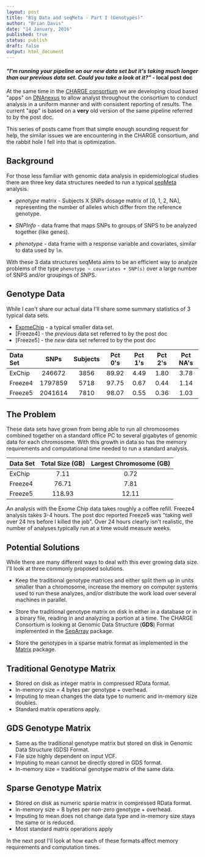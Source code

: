 ```yaml
---
layout: post
title: "Big Data and seqMeta - Part I (Genotypes)"
author: "Brian Davis"
date: "14 January, 2016"
published: true
status: publish
draft: false
output: html_document
---
```

 
#### *"I'm running your pipeline on our new data set but it's taking much longer than our previous data set.  Could you take a look at it?"* - local post doc
 
 
At the same time in the [CHARGE consortium](http://depts.washington.edu/chargeco/wiki/Main_Page) we are developing cloud based "apps" on [DNAnexus](https://www.dnanexus.com/usecases-charge) to allow analyst throughout the consortium to conduct analysis in a uniform manner and with consistent reporting of results.  The current "app" is based on a **very** old version of the same pipeline referred to by the post doc.
 
 
This series of posts came from that simple enough sounding request for help, the similar issues we are encountering in the CHARGE consortium, and the rabbit hole I fell into that is optimization.
 
 
## Background
 
For those less familiar with genomic data analysis in epidemiological studies there are three key data structures needed to run a typical [seqMeta](https://cran.r-project.org/web/packages/seqMeta/index.html) analysis.  
 
* *genotype* matrix - Subjects X SNPs dosage matrix of [0, 1, 2, NA], representing the number of alleles which differ from the reference genotype.
 
* *SNPInfo* - data frame that maps SNPs to groups of SNPS to be analyzed together (like genes).  
 
* *phenotype* - data frame with a response variable and covariates, similar to data used by `lm`.
 
With these 3 data structures seqMeta aims to be an efficient way to analyze problems of the type `phenotype ~ covariates + SNP(s)` over a large number of SNPS and/or groupings of SNPS.
 
 
## Genotype Data
 
While I can't share our actual data I'll share some summary statistics of 3 typical data sets.
 
* [ExomeChip](http://www.chargeconsortium.com/main/exomechip) - a typical smaller data set.
* [Freeze4]   - the *previous* data set referred to by the post doc
* [Freeze5]   - the *new* data set referred to by the post doc 
 

 

|Data Set| SNPs  |Subjects|Pct 0's|Pct 1's|Pct 2's|Pct NA's|
|:-------|:-----:|:------:|:-----:|:-----:|:-----:|:------:|
|ExChip  |246672 |  3856  | 89.92 | 4.49  | 1.80  |  3.78  |
|Freeze4 |1797859|  5718  | 97.75 | 0.67  | 0.44  |  1.14  |
|Freeze5 |2041614|  7810  | 98.07 | 0.55  | 0.36  |  1.03  |
 
## The Problem
These data sets have grown from being able to run all chromosomes combined together on a standard office PC to several gigabytes of genomic data for each chromosome.  With this growth in data so has the memory requirements and computational time needed to run a standard analysis.
 

|Data Set | Total Size (GB) | Largest Chromosome (GB) |
|:--------|:---------------:|:-----------------------:|
|ExChip   |      7.11       |          0.72           |
|Freeze4  |      76.71      |          7.81           |
|Freeze5  |     118.93      |          12.11          |
 
An analysis with the Exome Chip data takes roughly a coffee refill. Freeze4 analysis takes 3-4 hours. The post doc reported Freeze5 was "taking well over 24 hrs before I killed the job".  Over 24 hours clearly isn't realistic, the number of analyses typically run at a time would measure weeks.  
 
 
## Potential Solutions
 
While there are many different ways to deal with this ever growing data size.  I'll look at three commonly proposed solutions.
 
* Keep the traditional genotype matrices and either split them up in units smaller than a chromosome, increase the memory on computer systems used to run these analyzes, and/or distribute the work load over several machines in parallel.
 
* Store the traditional genotype matrix on disk in either in a database or in a binary file, reading in and analyzing a portion at a time. The CHARGE Consortium is looking at Genomic Data Structure (**GDS**) Format implemented in the [SeqArray](http://bioconductor.org/packages/release/bioc/html/SeqArray.html) package.
 
* Store the genotypes in a sparse matrix format as implemented in the [Matrix](https://cran.r-project.org/web/packages/Matrix/index.html) package.
 
## Traditional Genotype Matrix
 
* Stored on disk as integer matrix in compressed RData format.
* In-memory size = 4 bytes per genotype + overhead.
* Imputing to mean changes the data type to numeric and in-memory size doubles.
* Standard matrix operations apply.
 
## GDS Genotype Matrix
 
* Same as the traditional genotype matrix but stored on disk in Genomic Data Structure (GDS) Format.
* File size highly dependent on input VCF.
* Imputing to mean cannot be directly stored in GDS format.
* In-memory size = traditional genotype matrix of the same data.
 
## Sparse Genotype Matrix
 
* Stored on disk as numeric sparse matrix in compressed RData format.
* In-memory size = 8 bytes per non-zero genotype + overhead. 
* Imputing to mean does not change data type and in-memory size stays the same or is reduced.
* Most standard matrix operations apply
 
 
 
In the next post I'll look at how each of these formats affect memory requirements and computation times.
 
